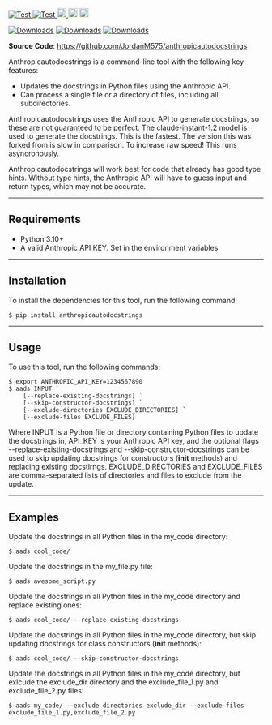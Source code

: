 <p>
    <a href="https://github.com/JordanM575/anthropicautodocstrings/actions/workflows/run_tests_and_report.yml" target="_blank">
        <img src="https://github.com/JordanM575/anthropicautodocstrings/actions/workflows/run_tests_and_report.yml/badge.svg" alt="Test">
    </a>
    <a href="https://github.com/JordanM575/anthropicautodocstrings/actions/workflows/tag_and_release_package.yml" target="_blank">
        <img src="https://github.com/JordanM575/anthropicautodocstrings/actions/workflows/tag_and_release_package.yml/badge.svg" alt="Test">
    </a>
    <a href="https://badge.fury.io/py/anthropicautodocstrings">
        <img src="https://badge.fury.io/py/anthropicautodocstrings.svg" alt="PyPI version" height="18">
    </a>
    <a>
        <img src="https://img.shields.io/badge/python-3.10-blue.svg" alt="Python Version 3.10" height="18">
    </a>
    <a>
        <img src="https://img.shields.io/badge/python-3.11-blue.svg" alt="Python Version 3.11" height="18">
    </a>

[![Downloads](https://static.pepy.tech/badge/anthropicautodocstrings)](https://pepy.tech/project/anthropicautodocstrings)
[![Downloads](https://static.pepy.tech/badge/anthropicautodocstrings/month)](https://pepy.tech/project/anthropicautodocstrings)
[![Downloads](https://static.pepy.tech/badge/anthropicautodocstrings/week)](https://pepy.tech/project/anthropicautodocstrings)


**Source Code**: <a href="https://github.com/JordanM575/anthropicautodocstrings" target="_blank">https://github.com/JordanM575/anthropicautodocstrings</a>


</p>
Anthropicautodocstrings is a command-line tool with the following key features:

* Updates the docstrings in Python files using the Anthropic API.
* Can process a single file or a directory of files, including all subdirectories.

Anthropicautodocstrings uses the Anthropic API to generate docstrings, so these are not guaranteed to be perfect. The claude-instant-1.2 model is used to generate the docstrings. This is the fastest. The version this was forked from is slow in comparison. To increase raw speed! This runs asyncronously.

Anthropicautodocstrings will work best for code that already has good type hints. Without type hints, the Anthropic API will have to guess input and return types, which may not be accurate.

---

## Requirements

* Python 3.10+
* A valid Anthropic API KEY. Set in the environment variables. 

---

## Installation
To install the dependencies for this tool, run the following command:


```console
$ pip install anthropicautodocstrings
```


---
## Usage
To use this tool, run the following commands:


```console
$ export ANTHROPIC_API_KEY=1234567890
$ aads INPUT `       
    [--replace-existing-docstrings] `
    [--skip-constructor-docstrings] `
    [--exclude-directories EXCLUDE_DIRECTORIES] `
    [--exclude-files EXCLUDE_FILES]
```

Where INPUT is a Python file or directory containing Python files to update the docstrings in, API_KEY is your Anthropic API key, and the optional flags --replace-existing-docstrings and --skip-constructor-docstrings can be used to skip updating docstrings for constructors (__init__ methods) and replacing existing docstirngs. EXCLUDE_DIRECTORIES and EXCLUDE_FILES are comma-separated lists of directories and files to exclude from the update.

---
## Examples
Update the docstrings in all Python files in the my_code directory:


```console
$ aads cool_code/
```


Update the docstrings in the my_file.py file:


```console
$ aads awesome_script.py
```


Update the docstrings in all Python files in the my_code directory and replace existing ones:


```console
$ aads cool_code/ --replace-existing-docstrings
```


Update the docstrings in all Python files in the my_code directory, but skip updating docstrings for class constructors (__init__ methods):


```console
$ aads cool_code/ --skip-constructor-docstrings
```



Update the docstrings in all Python files in the my_code directory, but exlcude the exclude_dir directory and the exclude_file_1.py and exclude_file_2.py files:


```console
$ aads my_code/ --exclude-directories exclude_dir --exclude-files exclude_file_1.py,exclude_file_2.py
```
